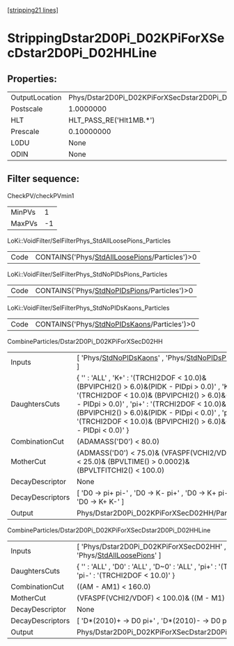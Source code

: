 [[stripping21 lines]](./stripping21-index)

# StrippingDstar2D0Pi_D02KPiForXSecDstar2D0Pi_D02HHLine

## Properties:

|                |                                                             |
|----------------|-------------------------------------------------------------|
| OutputLocation | Phys/Dstar2D0Pi_D02KPiForXSecDstar2D0Pi_D02HHLine/Particles |
| Postscale      | 1.0000000                                                   |
| HLT            | HLT_PASS_RE('Hlt1MB.\*')                                    |
| Prescale       | 0.10000000                                                  |
| L0DU           | None                                                        |
| ODIN           | None                                                        |

## Filter sequence:

CheckPV/checkPVmin1

|        |     |
|--------|-----|
| MinPVs | 1   |
| MaxPVs | -1  |

LoKi::VoidFilter/SelFilterPhys_StdAllLoosePions_Particles

|      |                                                                                                  |
|------|--------------------------------------------------------------------------------------------------|
| Code | CONTAINS('Phys/[StdAllLoosePions](./stripping21-commonparticles-stdallloosepions)/Particles')\>0 |

LoKi::VoidFilter/SelFilterPhys_StdNoPIDsPions_Particles

|      |                                                                                              |
|------|----------------------------------------------------------------------------------------------|
| Code | CONTAINS('Phys/[StdNoPIDsPions](./stripping21-commonparticles-stdnopidspions)/Particles')\>0 |

LoKi::VoidFilter/SelFilterPhys_StdNoPIDsKaons_Particles

|      |                                                                                              |
|------|----------------------------------------------------------------------------------------------|
| Code | CONTAINS('Phys/[StdNoPIDsKaons](./stripping21-commonparticles-stdnopidskaons)/Particles')\>0 |

CombineParticles/Dstar2D0Pi_D02KPiForXSecD02HH

|                  |                                                                                                                                                                                                                                                                                                                              |
|------------------|------------------------------------------------------------------------------------------------------------------------------------------------------------------------------------------------------------------------------------------------------------------------------------------------------------------------------|
| Inputs           | [ 'Phys/[StdNoPIDsKaons](./stripping21-commonparticles-stdnopidskaons)' , 'Phys/[StdNoPIDsPions](./stripping21-commonparticles-stdnopidspions)' ]                                                                                                                                                                          |
| DaughtersCuts    | { '' : 'ALL' , 'K+' : '(TRCHI2DOF \< 10.0)& (BPVIPCHI2() \> 6.0)&(PIDK - PIDpi \> 0.0)' , 'K-' : '(TRCHI2DOF \< 10.0)& (BPVIPCHI2() \> 6.0)&(PIDK - PIDpi \> 0.0)' , 'pi+' : '(TRCHI2DOF \< 10.0)& (BPVIPCHI2() \> 6.0)&(PIDK - PIDpi \< 0.0)' , 'pi-' : '(TRCHI2DOF \< 10.0)& (BPVIPCHI2() \> 6.0)&(PIDK - PIDpi \< 0.0)' } |
| CombinationCut   | (ADAMASS('D0') \< 80.0)                                                                                                                                                                                                                                                                                                      |
| MotherCut        | (ADMASS('D0') \< 75.0)& (VFASPF(VCHI2/VDOF) \< 25.0)& (BPVLTIME() \> 0.0002)& (BPVLTFITCHI2() \< 100.0)                                                                                                                                                                                                                      |
| DecayDescriptor  | None                                                                                                                                                                                                                                                                                                                         |
| DecayDescriptors | [ 'D0 -\> pi+ pi-' , 'D0 -\> K- pi+' , 'D0 -\> K+ pi-' , 'D0 -\> K+ K-' ]                                                                                                                                                                                                                                                  |
| Output           | Phys/Dstar2D0Pi_D02KPiForXSecD02HH/Particles                                                                                                                                                                                                                                                                                 |

CombineParticles/Dstar2D0Pi_D02KPiForXSecDstar2D0Pi_D02HHLine

|                  |                                                                                                                        |
|------------------|------------------------------------------------------------------------------------------------------------------------|
| Inputs           | [ 'Phys/Dstar2D0Pi_D02KPiForXSecD02HH' , 'Phys/[StdAllLoosePions](./stripping21-commonparticles-stdallloosepions)' ] |
| DaughtersCuts    | { '' : 'ALL' , 'D0' : 'ALL' , 'D~0' : 'ALL' , 'pi+' : '(TRCHI2DOF \< 10.0)' , 'pi-' : '(TRCHI2DOF \< 10.0)' }          |
| CombinationCut   | ((AM - AM1) \< 160.0)                                                                                                  |
| MotherCut        | (VFASPF(VCHI2/VDOF) \< 100.0)& ((M - M1) \< 155.0)                                                                     |
| DecayDescriptor  | None                                                                                                                   |
| DecayDescriptors | [ 'D\*(2010)+ -\> D0 pi+' , 'D\*(2010)- -\> D0 pi-' ]                                                                |
| Output           | Phys/Dstar2D0Pi_D02KPiForXSecDstar2D0Pi_D02HHLine/Particles                                                            |
